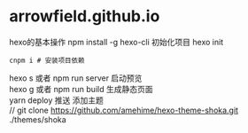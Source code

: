# arrowfield.github.io
hexo的基本操作
npm install -g hexo-cli
初始化项目
hexo init
```shell
cnpm i # 安装项目依赖
```
 
hexo s 或者 npm run server  启动预览  
hexo g 或者 npm run build 生成静态页面   
yarn deploy 推送 
添加主题   
// git clone https://github.com/amehime/hexo-theme-shoka.git ./themes/shoka  
